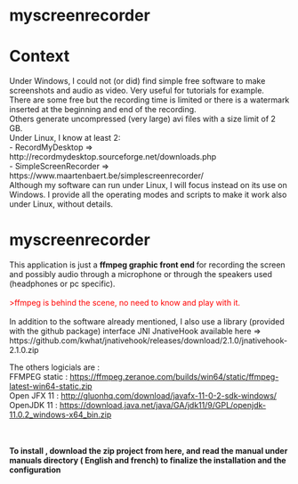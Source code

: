 # myscreenrecorder
<h1>Context</h1>
Under Windows, I could not (or did) find simple free software to make screenshots and
audio as video. Very useful for tutorials for example.</br>
There are some free but the recording time is limited or there is a watermark inserted at the
beginning and end of the recording.</br> Others generate uncompressed (very large) avi files with a size
limit of 2 GB.</br>
Under Linux, I know at least 2:</br>
- RecordMyDesktop =&gt; http://recordmydesktop.sourceforge.net/downloads.php </br>
- SimpleScreenRecorder =&gt; https://www.maartenbaert.be/simplescreenrecorder/</br>
Although my software can run under Linux, I will focus instead on its use on Windows. I
provide all the operating modes and scripts to make it work also under Linux, without details.
<br/>
<h1><b>myscreenrecorder</B></h1>
This application is just a <b>ffmpeg graphic front end </b>for recording the screen
and possibly audio through a microphone or through the speakers used (headphones or pc specific).</br></br>
<span style="color:red">>ffmpeg is behind the scene, no need to know  and play with it.</span></br></br>
In addition to the software already mentioned, I also use a library (provided with the github
package) interface JNI JnativeHook available here =>
https://github.com/kwhat/jnativehook/releases/download/2.1.0/jnativehook-2.1.0.zip

The others logicials are : </br>
FFMPEG static : https://ffmpeg.zeranoe.com/builds/win64/static/ffmpeg-latest-win64-static.zip
</br>
Open JFX 11 : http://gluonhq.com/download/javafx-11-0-2-sdk-windows/
</br> OpenJDK 11 : https://download.java.net/java/GA/jdk11/9/GPL/openjdk-11.0.2_windows-x64_bin.zip

</br></br>
<b>To install , download the zip project from here, and read the manual under manuals directory  ( English and french) to finalize the installation and the configuration</b>
